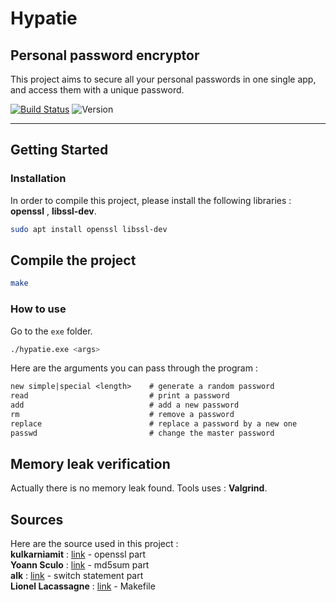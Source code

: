 # Hypatie
## Personal password encryptor
This project aims to secure all your personal passwords in one single app, and access them with a unique password.

[![Build Status](https://travis-ci.com/Kevin-Vu/hypatie.svg?branch=master)](https://travis-ci.com/Kevin-Vu/hypatie) ![Version](https://img.shields.io/badge/hypatie-v1.0-blue.svg)

----

## Getting Started
### Installation
In order to compile this project, please install the following libraries : **openssl** , **libssl-dev**.
```bash
sudo apt install openssl libssl-dev
```

## Compile the project
```bash
make
```

### How to use
Go to the `exe` folder.
```bash
./hypatie.exe <args>
```
Here are the arguments you can pass through the program :
```txt
new simple|special <length>    # generate a random password
read                           # print a password
add                            # add a new password
rm                             # remove a password
replace                        # replace a password by a new one
passwd                         # change the master password
```

## Memory leak verification
Actually there is no memory leak found. 
Tools uses : **Valgrind**.

## Sources
Here are the source used in this project :  
**kulkarniamit** : [link](https://github.com/kulkarniamit/openssl-evp-demo/blob/master/openssl_evp_demo.c) - openssl part  
**Yoann Sculo** : [link](http://www.yoannsculo.fr/faire-un-hash-md5-dun-string-en-c/) - md5sum part  
**alk** : [link](https://stackoverflow.com/questions/17984628/switch-statement-using-string-on-an-array) - switch statement part  
**Lionel Lacassagne** : [link](https://www.lip6.fr/actualite/personnes-fiche.php?ident=P1046) - Makefile
